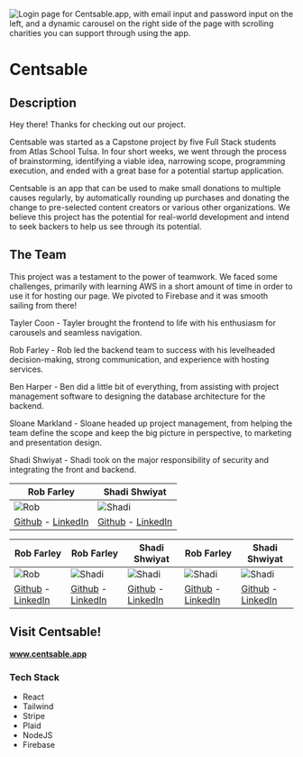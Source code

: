 ![Login page for Centsable.app, with email input and password input on the left, and a dynamic carousel on the right side of the page with scrolling charities you can support through using the app.](https://cdn.discordapp.com/attachments/1260994750912266301/1271242030575648788/image.png?ex=66b69fe6&is=66b54e66&hm=0f5ff685c765eec44c7f1bb177f289bf3cbd8926a706afdb566f9dbba2309d8c&)
# Centsable

## Description

Hey there! Thanks for checking out our project.

Centsable was started as a Capstone project by five Full Stack students from Atlas School Tulsa. In four short weeks, we went through the process of brainstorming, identifying a viable idea, narrowing scope, programming execution, and ended with a great base for a potential startup application. 

Centsable is an app that can be used to make small donations to multiple causes regularly, by automatically rounding up purchases and donating the change to pre-selected content creators or various other organizations. We believe this project has the potential for real-world development and intend to seek backers to help us see through its potential.

## The Team
This project was a testament to the power of teamwork. We faced some challenges, primarily with learning AWS in a short amount of time in order to use it for hosting our page. We pivoted to Firebase and it was smooth sailing from there! 

Tayler Coon - Tayler brought the frontend to life with his enthusiasm for carousels and seamless navigation.

Rob Farley - Rob led the backend team to success with his levelheaded decision-making, strong communication, and experience with hosting services.

Ben Harper - Ben did a little bit of everything, from assisting with project management software to designing the database architecture for the backend.

Sloane Markland - Sloane headed up project management, from helping the team define the scope and keep the big picture in perspective, to marketing and presentation design.

Shadi Shwiyat - Shadi took on the major responsibility of security and integrating the front and backend.

Rob Farley                  | Shadi Shwiyat
-------------------------- | -------------------------
![Rob](./pictures/rob.jpg) | ![Shadi](./pictures/shadi.jpg)
[Github](https://github.com/Nomad-Rob) - [LinkedIn](https://www.linkedin.com/in/robertfarley89/) | [Github](https://github.com/Shadi-Shwiyat) - [LinkedIn](https://www.linkedin.com/in/shadi-the-programmer/)

Rob Farley                  | Rob Farley                  | Shadi Shwiyat                  | Rob Farley                  | Shadi Shwiyat
-------------------------- | ------------------------- | ------------------------- | ------------------------- | -------------------------
![Rob](./pictures/rob.jpg) | ![Shadi](./pictures/shadi.jpg) | ![Shadi](./pictures/shadi.jpg) | ![Shadi](./pictures/shadi.jpg) | ![Shadi](./pictures/shadi.jpg)
[Github](https://github.com/Nomad-Rob) - [LinkedIn](https://www.linkedin.com/in/robertfarley89/) | [Github](https://github.com/Shadi-Shwiyat) - [LinkedIn](https://www.linkedin.com/in/shadi-the-programmer/) | [Github](https://github.com/Shadi-Shwiyat) - [LinkedIn](https://www.linkedin.com/in/shadi-the-programmer/) | [Github](https://github.com/Shadi-Shwiyat) - [LinkedIn](https://www.linkedin.com/in/shadi-the-programmer/) | [Github](https://github.com/Shadi-Shwiyat) - [LinkedIn](https://www.linkedin.com/in/shadi-the-programmer/)

## Visit Centsable!

**www.centsable.app** 

### Tech Stack

* React
* Tailwind
* Stripe
* Plaid
* NodeJS
* Firebase
